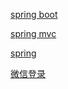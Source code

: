 <a href="springboot.md">spring boot</a>

<a href="springmvc.md">spring mvc</a>

<a href="spring.md">spring</a>

<a href="微信登录文档.pdf">微信登录</a>



